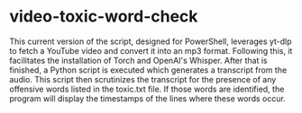 # video-toxic-word-check

This current version of the script, designed for PowerShell, leverages yt-dlp to fetch a YouTube video and convert it into an mp3 format. Following this, it facilitates the installation of Torch and OpenAI's Whisper. After that is finished, a Python script is executed which generates a transcript from the audio. This script then scrutinizes the transcript for the presence of any offensive words listed in the toxic.txt file. If those words are identified, the program will display the timestamps of the lines where these words occur.